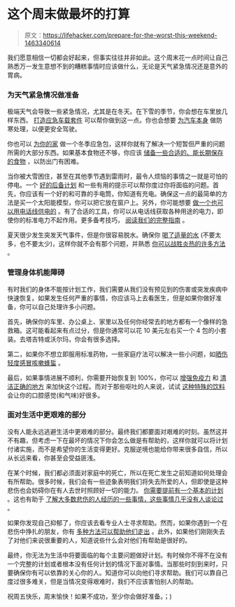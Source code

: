 # 这个周末做最坏的打算

> 原文：<https://lifehacker.com/prepare-for-the-worst-this-weekend-1463340614>

我们愿意相信一切都会好起来，但事实往往并非如此。这个周末花一点时间让自己熟悉万一发生意想不到的糟糕事情时应该做什么，无论是天气紧急情况还是意外的胃病。



### 为天气紧急情况做准备

极端天气会导致一些紧急情况，尤其是在冬天。在下雪的季节，你会想在车里放几样东西。 [打造应急车载套件](https://lifehacker.com/put-together-a-winter-car-emergency-kit-5392291) 可以帮你做到这一点。你也会想要 [为汽车本身](https://lifehacker.com/winterize-your-car-for-safe-and-repair-free-winter-driv-5692218) 做防寒处理，以便更安全驾驶。

你也可以 [为你的家](https://lifehacker.com/put-together-a-winter-home-emergency-kit-5390502) 做一个冬季应急包，这样你就有了解决一个短暂但严重的问题所需的大部分东西。如果基本食物还不够，你应该 [储备一些合适的、能长期保存的食物](http://lifehacker.com/the-best-foods-to-stock-up-on-in-case-of-emergency-5948585) ，以防出门有困难。

当你被大雪困住，甚至在其他季节遇到雷雨时，最令人烦恼的事情之一就是可怕的停电。一个 [好的后备计划](https://lifehacker.com/handle-internet-outages-like-a-pro-with-these-three-bac-1108902041) 和一些有用的提示可以帮你度过你将面临的问题。首先，你应该有一个好的和可靠的手电筒，你知道有充电。确保这一点的最简单的方法是买一个太阳能模型，你可以把它放在窗户上。另外，你可能想要 [做一个也可以用电话线供电的](https://lifehacker.com/make-a-diy-phone-line-powered-flashlight-for-your-next-5811528) 。有了合适的工具，你可以从电话线获取各种用途的电力，即使你的标准电力不起作用。更多备考技巧， [阅读我们的完整指南](http://lifehacker.com/how-to-prepare-for-a-power-outage-5943332) 。

夏天很少发生突发天气事件，但是你很容易脱水。确保你 [喝了适量的水](https://lifehacker.com/how-much-water-do-i-actually-need-to-drink-every-day-5986895) (不要太多，也不要太少)，这样你就不会有那个问题，并熟悉 [你可以战胜炎热的许多方法](http://lifehacker.com/top-10-ways-to-beat-the-heat-5913149) 。

### 管理身体机能障碍

有时我们的身体不能按计划工作，我们需要从我们没有预见到的伤害或突发疾病中快速恢复。如果发生任何严重的事情，你应该马上去看医生，但是如果你做好准备，你可以自己处理许多小问题。

首先，确保你的车里、办公桌上、家里以及任何你经常去的地方都有一个像样的急救箱。这可能看起来有点过分，但是你通常可以花 10 美元左右买一个 4 包的小套装。去塔吉特或沃尔玛，你会有很多选择。

第二，如果你不想立即服用标准药物，一些家庭疗法可以解决一些小问题，如[晒伤](http://lifehacker.com/soothe-your-sunburn-with-vinegar-and-other-home-remedie-391792)[轻度感冒](http://lifehacker.com/home-remedies-for-the-common-cold-297954)[咳嗽](http://lifehacker.com/honey-the-best-remedy-for-coughs-329869)[蜂蜇](http://lifehacker.com/apply-a-cut-onion-to-soothe-bee-stings-5277920) 。

最后，如果事情进展不顺利，你需要开始恢复到 100%，你可以 [增强免疫力](https://lifehacker.com/the-no-bs-guide-to-boosting-your-immunity-and-avoiding-5858209) 和 [清洁正确的地方](http://lifehacker.com/clean-these-overlooked-places-after-recovering-from-ill-5544430) 来加快这个过程。而对于那些呕吐的人来说，试试 [这种特殊的饮料](http://lifehacker.com/a-simple-way-to-restore-yourself-to-freshness-after-you-5845265) 会让你的口腔感觉(和气味)好很多。

### 面对生活中更艰难的部分

没有人能永远逃避生活中更艰难的部分。最终我们都要面对艰难的时刻。虽然这并不有趣，但考虑一下在最坏的情况下你会怎么做是有帮助的，这样你就可以将计划付诸实施，而不是希望你的生活变得更好。克服逆境也能给你带来很多自信，所以从长远来看，你甚至会受益匪浅。

在某个时候，我们都必须面对家庭中的死亡，所以在死亡发生之前知道如何处理会有所帮助。很多时候，我们会有一些迹象表明我们将失去所爱的人，但即使是这种悲伤也会妨碍你在有人去世时照顾好一切的能力。 [你需要提前有一个基本的计划](https://lifehacker.com/how-do-i-prepare-for-the-death-of-a-family-member-5988635) 。这也有助于 [了解大多数悲伤的人经历的一些事情，这些事情几乎没有人谈论过](http://lifehacker.com/the-things-about-grief-nobody-tells-you-1383119181) 。

如果你发现自己抑郁了，你应该去看专业人士寻求帮助。然而，如果你遇到一个在悲伤中挣扎的朋友，你有 [多种方法可以帮助他们走出](https://lifehacker.com/how-can-i-help-a-friend-who-seems-depressed-1440648372) 。此外，如果他们刚刚失去了对他们来说很重要的人，知道说些什么会对他们有帮助是很好的。

最终，你无法为生活中将要面临的每个主要问题做好计划。有时候你不得不在没有一个完整的计划或者根本没有任何计划的情况下面对事情。当那些时刻到来时，只要确保你有可以依靠的关心你的人。知道你可以向他们寻求帮助。我们可以靠自己度过很多难关，但是当情况变得艰难时，我们不应该害怕别人的帮助。

祝周五快乐，周末愉快！如果不成功，至少你会做好准备。；)